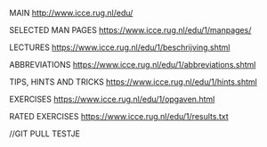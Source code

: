 MAIN
http://www.icce.rug.nl/edu/

SELECTED MAN PAGES
https://www.icce.rug.nl/edu/1/manpages/

LECTURES
https://www.icce.rug.nl/edu/1/beschrijving.shtml

ABBREVIATIONS
https://www.icce.rug.nl/edu/1/abbreviations.shtml

TIPS, HINTS AND TRICKS
https://www.icce.rug.nl/edu/1/hints.shtml

EXERCISES
https://www.icce.rug.nl/edu/1/opgaven.html

RATED EXERCISES
https://www.icce.rug.nl/edu/1/results.txt

//GIT PULL TESTJE

